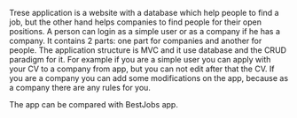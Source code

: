 Trese application is a website with a database which help people to find a job, but the other hand helps companies to find people for their open positions. A person can login as a simple user or as a company if he has a company. It contains 2 parts: one part for companies and another for people. The application structure is MVC and it use database and the CRUD paradigm for it.
For example if you are a simple user you can apply with your CV to a company from app, but you can not edit after that the CV. If you are a company you can add some modifications on the app, because as a company there are any rules for you.

The app can be compared with BestJobs app.
